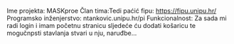 Ime projekta: MASKproe
Član tima:Tedi paćić
fipu: https://fipu.unipu.hr/
 Programsko inženjerstvo: ntankovic.unipu.hr/pi
 Funkcionalnost: Za sada mi radi login i imam početnu stranicu sljedeće ću dodati košaricu te mogučnpsti stavlanja stvari u nju, naruđbe...
